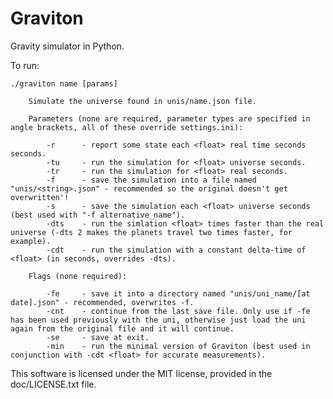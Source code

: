 Graviton
========

Gravity simulator in Python.

To run:

    ./graviton name [params]

        Simulate the universe found in unis/name.json file.

        Parameters (none are required, parameter types are specified in angle brackets, all of these override settings.ini):

            -r      - report some state each <float> real time seconds seconds.
            -tu     - run the simulation for <float> universe seconds.
            -tr     - run the simulation for <float> real seconds.
            -f      - save the simulation into a file named "unis/<string>.json" - recommended so the original doesn't get overwritten'!
            -s      - save the simulation each <float> universe seconds (best used with "-f alternative_name").
            -dts    - run the simlation <float> times faster than the real universe (-dts 2 makes the planets travel two times faster, for example).
            -cdt    - run the simulation with a constant delta-time of <float> (in seconds, overrides -dts).

        Flags (none required):

            -fe     - save it into a directory named "unis/uni_name/[at date].json" - recommended, overwrites -f.
            -cnt    - continue from the last save file. Only use if -fe has been used previously with the uni, otherwise just load the uni again from the original file and it will continue.
            -se     - save at exit.
            -min    - run the minimal version of Graviton (best used in conjunction with -cdt <float> for accurate measurements).

This software is licensed under the MIT license, provided in the doc/LICENSE.txt file.
